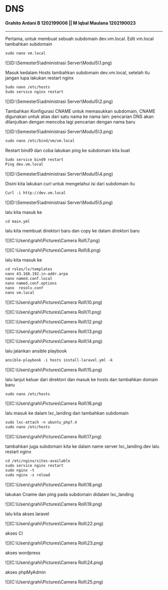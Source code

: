 # DNS

#### Grahito Ardani B 1202199006 || M Iqbal Maulana 1202190023

------

Pertama, untuk membuat sebuah subdomain dev.vm.local. Edit vm.local tambahkan subdomain

```markdown
sudo nano vm.local
```

![](D:\Semester5\administrasi Server\Modul5\1.png)

Masuk kedalam Hosts tambahkan subdomain dev.vm.local, setelah itu jangan lupa lakukan restart nginx

```markdown
Sudo nano /etc/hosts
Sudo service nginx restart
```

![](D:\Semester5\administrasi Server\Modul5\2.png)

Tambahkan Konfigurasi CNAME untuk memasukkan subdomain, CNAME digunakan untuk alias dari satu nama ke nama lain: pencarian DNS akan dilanjutkan dengan mencoba lagi pencarian dengan nama baru 

![](D:\Semester5\administrasi Server\Modul5\3.png)

```markdown
sudo nano /etc/bind/vm/vm.local
```

Restart bind9 dan coba lakukan ping ke subdomain kita buat

```markdown
Sudo service bind9 restart
Ping dev.vm.local

```

![](D:\Semester5\administrasi Server\Modul5\4.png)

Disini kita lakukan curl untuk mengetahui isi dari subdomain itu

```markdown
Curl -i http://dev.vm.local 
```

![](D:\Semester5\administrasi Server\Modul5\5.png)

lalu kita masuk ke

```markdown
cd main.yml
```

lalu kita membuat direktori baru dan copy ke dalam direktori baru

![](C:\Users\grahi\Pictures\Camera Roll\7.png)

![](C:\Users\grahi\Pictures\Camera Roll\8.png)

lalu kita masuk ke

```markdown
cd roles/lv/templates
nano 43.168.192.in-addr.arpa
nano named.conf.local
nano named.conf.options
nano  resolv.conf
nano vm.local
```

![](C:\Users\grahi\Pictures\Camera Roll\10.png)

![](C:\Users\grahi\Pictures\Camera Roll\11.png)

![](C:\Users\grahi\Pictures\Camera Roll\12.png)

![](C:\Users\grahi\Pictures\Camera Roll\13.png)

![](C:\Users\grahi\Pictures\Camera Roll\14.png)

lalu jalankan ansible playbook

```markdown
ansible-playbook -i hosts install-laravel.yml -k
```

![](C:\Users\grahi\Pictures\Camera Roll\15.png)

lalu lanjut keluar dari direktori dan masuk ke hosts dan tambahkan domain baru

```markdown
sudo nano /etc/hosts
```

![](C:\Users\grahi\Pictures\Camera Roll\16.png)

lalu masuk ke dalam lxc_landing dan tambahkan subdomain

```markdown
sudo lxc-attach -n ubuntu_php7.4 
sudo nano /etc/hosts
```

![](C:\Users\grahi\Pictures\Camera Roll\17.png)

tambahkan juga subdomain kita ke dalam name server lxc_landing.dev lalu restart nginx

```markdown
cd /etc/nginx/sites-available
sudo service nginx restart
sudo nginx -t
sudo nginx -s reload
```

![](C:\Users\grahi\Pictures\Camera Roll\18.png)

lakukan Cname dan ping pada subdomain didalam lxc_landing

![](C:\Users\grahi\Pictures\Camera Roll\19.png)

lalu kita akses laravel

![](C:\Users\grahi\Pictures\Camera Roll\22.png)

akses Cl

![](C:\Users\grahi\Pictures\Camera Roll\23.png)

akses wordpress

![](C:\Users\grahi\Pictures\Camera Roll\24.png)

akses phpMyAdmin

![](C:\Users\grahi\Pictures\Camera Roll\25.png)